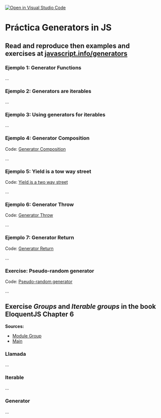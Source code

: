 [![Open in Visual Studio Code](https://classroom.github.com/assets/open-in-vscode-f059dc9a6f8d3a56e377f745f24479a46679e63a5d9fe6f495e02850cd0d8118.svg)](https://classroom.github.com/online_ide?assignment_repo_id=6632776&assignment_repo_type=AssignmentRepo)

# Práctica Generators in JS

## Read and reproduce then examples and exercises at [javascript.info/generators](https://javascript.info/generators)

### Ejemplo 1: Generator Functions

...

### Ejemplo 2: Generators are iterables

...

### Ejemplo 3: Using generators for iterables

...

### Ejemplo 4: Generator Composition

Code: [Generator Composition](examples/example4-generator-composition.js)

...

### Ejemplo 5: Yield is a tow way street

Code: [Yield is a two way street](examples/example5-yield-is-a-two-way-street.js)

...

### Ejemplo 6: Generator Throw

Code: [Generator Throw](examples/example6-generator-throw.js)

...

### Ejemplo 7: Generator Return

Code: [Generator Return](examples/example7-generator-return.js)

...

### Exercise: Pseudo-random generator

Code: [Pseudo-random generator](exercises/pseudo-random-generator.js)

...

## Exercise *Groups* and *Iterable groups* in the book EloquentJS Chapter 6

**Sources:**
* [Module Group](./exercises/Group.js)
* [Main](./exercises/main-groups.js)


### Llamada

...

### Iterable

...

### Generator

...
